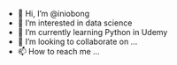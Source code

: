 - 👋 Hi, I’m @iniobong
- 👀 I’m interested in data science
- 🌱 I’m currently learning Python in Udemy
- 💞️ I’m looking to collaborate on ...
- 📫 How to reach me ...

<!---
iniprecision/iniprecision is a ✨ special ✨ repository because its `README.md` (this file) appears on your GitHub profile.
You can click the Preview link to take a look at your changes.
--->
